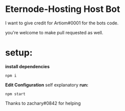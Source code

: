 # Eternode-Hosting Host Bot

I want to give credit for Artiom#0001 for the bots code.

you're welcome to make pull requested as well.


# setup:

**install dependencies**
```
npm i
```
**Edit Configuration**
self explanatory
**run:**
```
npm start
```

Thanks to zachary#0842 for helping 
